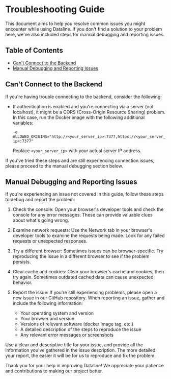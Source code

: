 # Troubleshooting Guide

This document aims to help you resolve common issues you might encounter while using Dataline. If you don't find a solution to your problem here, we've also included steps for manual debugging and reporting issues.

## Table of Contents

- [Can't Connect to the Backend](#cant-connect-to-the-backend)
- [Manual Debugging and Reporting Issues](#manual-debugging-and-reporting-issues)

## Can't Connect to the Backend

If you're having trouble connecting to the backend, consider the following:

- If authentication is enabled and you're connecting via a server (not localhost), it might be a CORS (Cross-Origin Resource Sharing) problem. In this case, run the Docker image with the following additional variables:

  `-e ALLOWED_ORIGINS="http://<your_server_ip>:7377,https://<your_server_ip>:7377"`

  Replace `<your_server_ip>` with your actual server IP address.

If you've tried these steps and are still experiencing connection issues, please proceed to the manual debugging section below.

## Manual Debugging and Reporting Issues

If you're experiencing an issue not covered in this guide, follow these steps to debug and report the problem:

1. Check the console: Open your browser's developer tools and check the console for any error messages. These can provide valuable clues about what's going wrong.

2. Examine network requests: Use the Network tab in your browser's developer tools to examine the requests being made. Look for any failed requests or unexpected responses.

3. Try a different browser: Sometimes issues can be browser-specific. Try reproducing the issue in a different browser to see if the problem persists.

4. Clear cache and cookies: Clear your browser's cache and cookies, then try again. Sometimes outdated cached data can cause unexpected behavior.

5. Report the issue: If you're still experiencing problems, please open a new issue in our GitHub repository. When reporting an issue, gather and include the following information:
   - Your operating system and version
   - Your browser and version
   - Versions of relevant software (docker image tag, etc.)
   - A detailed description of the steps to reproduce the issue
   - Any relevant error messages or screenshots

Use a clear and descriptive title for your issue, and provide all the information you've gathered in the issue description. The more detailed your report, the easier it will be for us to reproduce and fix the problem.

Thank you for your help in improving Dataline! We appreciate your patience and contributions to making our project better.
